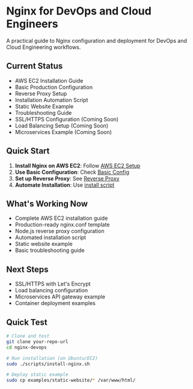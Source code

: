 # Nginx for DevOps and Cloud Engineers

A practical guide to Nginx configuration and deployment for DevOps and Cloud Engineering workflows.

## Current Status

-  AWS EC2 Installation Guide
-  Basic Production Configuration
-  Reverse Proxy Setup
-  Installation Automation Script
-  Static Website Example
-  Troubleshooting Guide
-  SSL/HTTPS Configuration (Coming Soon)
-  Load Balancing Setup (Coming Soon)
-  Microservices Example (Coming Soon)

## Quick Start

1. **Install Nginx on AWS EC2**: Follow [AWS EC2 Setup](installation/aws-ec2.md)
2. **Use Basic Configuration**: Check [Basic Config](configurations/basic/)
3. **Set up Reverse Proxy**: See [Reverse Proxy](configurations/reverse-proxy/)
4. **Automate Installation**: Use [install script](scripts/install-nginx.sh)

## What's Working Now

- Complete AWS EC2 installation guide
- Production-ready nginx.conf template
- Node.js reverse proxy configuration
- Automated installation script
- Static website example
- Basic troubleshooting guide

## Next Steps

- SSL/HTTPS with Let's Encrypt
- Load balancing configuration
- Microservices API gateway example
- Container deployment examples

## Quick Test

```bash
# Clone and test
git clone your-repo-url
cd nginx-devops

# Run installation (on Ubuntu/EC2)
sudo ./scripts/install-nginx.sh

# Deploy static example
sudo cp examples/static-website/* /var/www/html/
